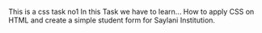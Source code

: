 This is a css task no1 
In this Task we have to learn...
How to apply CSS on HTML and create a simple student form for Saylani Institution. 
